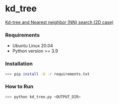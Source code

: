 # kd_tree
[Kd-tree and Nearest neighbor (NN) search (2D case)](https://salzi.blog/2014/06/28/kd-tree-and-nearest-neighbor-nn-search-2d-case/)

### Requirements

- Ubuntu Linux 20.04
- Python version >= 3.9

### Installation

```sh
>>> pip install -U -r requirements.txt
```

### How to Run

```sh
>>> python kd_tree.py <OUTPUT_DIR>
```
